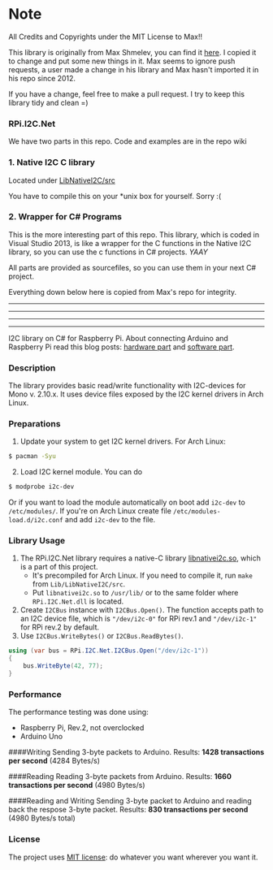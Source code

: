 Note
====
All Credits and Copyrights under the MIT License to Max!!

This library is originally from Max Shmelev, you can find it [here](https://github.com/mshmelev/RPi.I2C.Net).
I copied it to change and put some new things in it. Max seems to ignore push requests,
a user made a change in his library and Max hasn't imported it in his repo since 2012.

If you have a change, feel free to make a pull request. I try to keep this library tidy and clean =)

### RPi.I2C.Net
We have two parts in this repo. Code and examples are in the 
    repo wiki

### 1. Native I2C C library
Located under [LibNativeI2C/src](https://github.com/hasechris/RPi.I2C.Net/tree/master/LibNativeI2C/src)

You have to compile this on your *unix box for yourself. Sorry :(

### 2. Wrapper for C# Programs
This is the more interesting part of this repo.
This library, which is coded in Visual Studio 2013, is like a wrapper for the C functions in the Native I2C library, so you can use the c functions in C# projects. *YAAY*


All parts are provided as sourcefiles, so you can use them in your next C# project.

Everything down below here is copied from Max's repo for integrity.
  
  
-----
-----
-----
-----

I2C library on C# for Raspberry Pi. About connecting Arduino and Raspberry Pi read this blog posts: [hardware part](http://blog.mshmelev.com/2013/06/connecting-raspberry-pi-and-arduino.html) and [software part](http://blog.mshmelev.com/2013/06/connecting-raspberry-pi-and-arduino-software.html).

### Description
The library provides basic read/write functionality with I2C-devices for Mono v. 2.10.x.
It uses device files exposed by the I2C kernel drivers in Arch Linux.

### Preparations
1. Update your system to get I2C kernel drivers. For Arch Linux:
```bash
$ pacman -Syu
```

2. Load I2C kernel module. You can do
```bash
$ modprobe i2c-dev
```
Or if you want to load the module automatically on boot add `i2c-dev` to `/etc/modules/`. If you're on Arch Linux create file `/etc/modules-load.d/i2c.conf` and add `i2c-dev` to the file.

### Library Usage
1. The RPi.I2C.Net library requires a native-C library [libnativei2c.so](https://github.com/mshmelev/RPi.I2C.Net/blob/master/Lib/LibNativeI2C/libnativei2c.so), which is a part of this project.
   * It's precompiled for Arch Linux. If you need to compile it, run `make` from `Lib/LibNativeI2C/src`.
   * Put `libnativei2c.so` to `/usr/lib/` or to the same folder where `RPi.I2C.Net.dll` is located.
2. Create `I2CBus` instance with `I2CBus.Open()`. The function accepts path to an I2C device file, which is `"/dev/i2c-0"` for RPi rev.1 and `"/dev/i2c-1"` for RPi rev.2 by default.
3. Use `I2CBus.WriteBytes()` or `I2CBus.ReadBytes()`.

```C#
using (var bus = RPi.I2C.Net.I2CBus.Open("/dev/i2c-1"))
{
	bus.WriteByte(42, 77);
}
```


### Performance
The performance testing was done using:
* Raspberry Pi, Rev.2, not overclocked
* Arduino Uno

####Writing
Sending 3-byte packets to Arduino.
Results: **1428 transactions per second** (4284 Bytes/s)

####Reading
Reading 3-byte packets from Arduino.
Results: **1660 transactions per second** (4980 Bytes/s)

####Reading and Writing
Sending 3-byte packet to Arduino and reading back the respose 3-byte packet.
Results: **830 transactions per second** (4980 Bytes/s total)

### License
The project uses [MIT license](https://github.com/hasechris/RPi.I2C.Net/blob/master/License.md): do whatever you want wherever you want it.
